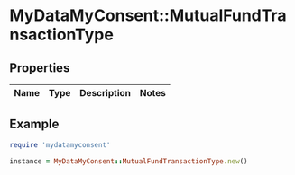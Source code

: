 # MyDataMyConsent::MutualFundTransactionType

## Properties

| Name | Type | Description | Notes |
| ---- | ---- | ----------- | ----- |

## Example

```ruby
require 'mydatamyconsent'

instance = MyDataMyConsent::MutualFundTransactionType.new()
```

